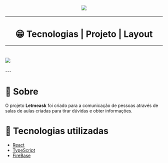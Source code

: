 <h1 align='center'>
<img src='https://ik.imagekit.io/lfal2qxrisl/logo_KqufTlwKWP.svg'/>
</h1>

---

<h1 align='center'>
 😁 Tecnologias | Projeto | Layout
</h1>

---

<h1 height=''>
<img src="https://ik.imagekit.io/lfal2qxrisl/github_3m479qRjVT.png">
</h1>
---

# 📄 Sobre

O projeto **Letmeask** foi criado para a comunicação de pessoas através de salas de aulas criadas para tirar dúvidas e obter informações.


# 🚀 Tecnologias utilizadas

- [React](https://pt-br.reactjs.org/)
- [TypeScript](https://www.typescriptlang.org/)
- [FireBase](https://firebase.google.com/)
